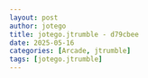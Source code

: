```yaml
---
layout: post
author: jotego
title: jotego.jtrumble - d79cbee
date: 2025-05-16
categories: [Arcade, jtrumble]
tags: [jotego.jtrumble]
---
```


